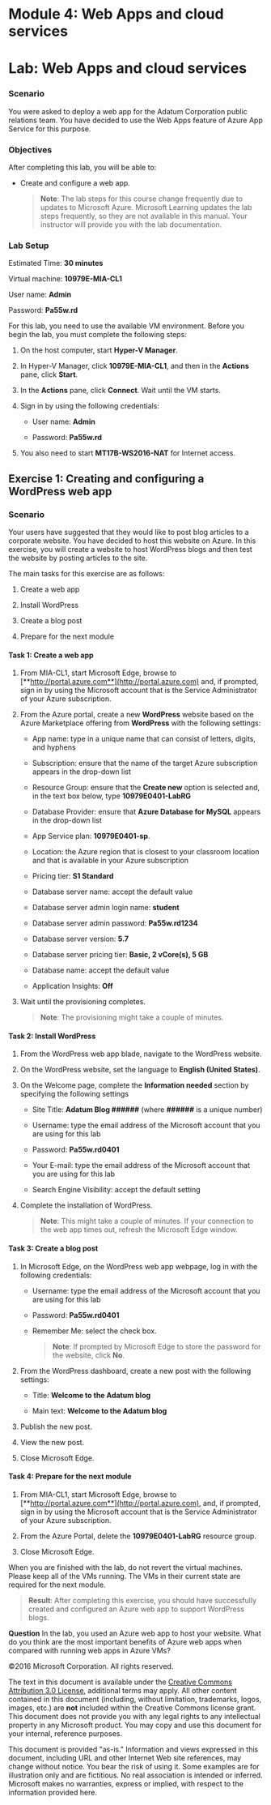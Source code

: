 ﻿# Module 4: Web Apps and cloud services
# Lab: Web Apps and cloud services
  
### Scenario
  
You were asked to deploy a web app for the Adatum Corporation public relations team. You have decided to use the Web Apps feature of Azure App Service for this purpose. 


### Objectives
  
After completing this lab, you will be able to:

- Create and configure a web app.

    > **Note**: The lab steps for this course change frequently due to updates to Microsoft Azure. Microsoft Learning updates the lab steps frequently, so they are not available in this manual. Your instructor will provide you with the lab documentation.

### Lab Setup
  
Estimated Time: **30 minutes**

Virtual machine: **10979E-MIA-CL1**

User name: **Admin**

Password: **Pa55w.rd**

For this lab, you need to use the available VM environment. Before you begin the lab, you must complete the following steps:

1. On the host computer, start **Hyper-V Manager**.

1. In Hyper-V Manager, click **10979E-MIA-CL1**, and then in the **Actions** pane, click **Start**.

1. In the **Actions** pane, click **Connect**. Wait until the VM starts. 

1. Sign in by using the following credentials: 

    - User name: **Admin**

    - Password: **Pa55w.rd**

1. You also need to start **MT17B-WS2016-NAT** for Internet access.


## Exercise 1: Creating and configuring a WordPress web app
  
### Scenario
  
Your users have suggested that they would like to post blog articles to a corporate website. You have decided to host this website on Azure. In this exercise, you will create a website to host WordPress blogs and then test the website by posting articles to the site. 

The main tasks for this exercise are as follows:

1. Create a web app

1. Install WordPress

1. Create a blog post

1. Prepare for the next module


#### Task 1: Create a web app
  
1. From MIA-CL1, start Microsoft Edge, browse to [**http://portal.azure.com**](http://portal.azure.com) and, if prompted, sign in by using the Microsoft account that is the Service Administrator of your Azure subscription.

1. From the Azure portal, create a new **WordPress** website based on the Azure Marketplace offering from **WordPress** with the following settings:

    - App name: type in a unique name that can consist of letters, digits, and hyphens

    - Subscription: ensure that the name of the target Azure subscription appears in the drop-down list

    - Resource Group: ensure that the **Create new** option is selected and, in the text box below, type **10979E0401-LabRG**

    - Database Provider: ensure that **Azure Database for MySQL** appears in the drop-down list
  
    - App Service plan: **10979E0401-sp**.

    - Location: the Azure region that is closest to your classroom location and that is available in your Azure subscription

    - Pricing tier: **S1 Standard**
  
    - Database server name: accept the default value

    - Database server admin login name: **student**

    - Database server admin password: **Pa55w.rd1234**

    - Database server version: **5.7**

    - Database server pricing tier: **Basic, 2 vCore(s), 5 GB**

    - Database name: accept the default value

    - Application Insights: **Off**

1. Wait until the provisioning completes.

    > **Note**: The provisioning might take a couple of minutes.


#### Task 2: Install WordPress
  
1. From the WordPress web app blade, navigate to the WordPress website. 

1. On the WordPress website, set the language to **English (United States)**. 

1. On the Welcome page, complete the **Information needed** section by specifying the following settings

    - Site Title: **Adatum Blog ######** (where **######** is a unique number)

    - Username: type the email address of the Microsoft account that you are using for this lab

    - Password: **Pa55w.rd0401**

    - Your E-mail: type the email address of the Microsoft account that you are using for this lab

    - Search Engine Visibility: accept the default setting

1. Complete the installation of WordPress.

    > **Note**: This might take a couple of minutes. If your connection to the web app times out, refresh the Microsoft Edge window.


#### Task 3: Create a blog post
  
1. In Microsoft Edge, on the WordPress web app webpage, log in with the following credentials:

    - Username: type the email address of the Microsoft account that you are using for this lab

    - Password: **Pa55w.rd0401**

    - Remember Me: select the check box.

      > **Note**: If prompted by Microsoft Edge to store the password for the website, click **No**.

1. From the WordPress dashboard, create a new post with the following settings:

    - Title: **Welcome to the Adatum blog**

    - Main text: **Welcome to the Adatum blog**

1. Publish the new post.

1. View the new post.

1. Close Microsoft Edge.


#### Task 4: Prepare for the next module
  
1. From MIA-CL1, start Microsoft Edge, browse to [**http://portal.azure.com**](http://portal.azure.com), and, if prompted, sign in by using the Microsoft account that is the Service Administrator of your Azure subscription.

1. From the Azure Portal, delete the **10979E0401-LabRG** resource group.

1. Close Microsoft Edge.

When you are finished with the lab, do not revert the virtual machines. Please keep all of the VMs running. The VMs in their current state are required for the next module.

> **Result**: After completing this exercise, you should have successfully created and configured an Azure web app to support WordPress blogs. 


**Question** 
In the lab, you used an Azure web app to host your website. What do you think are the most important benefits of Azure web apps when compared with running web apps in Azure VMs?


©2016 Microsoft Corporation. All rights reserved.

The text in this document is available under the [Creative Commons Attribution 3.0 License](https://creativecommons.org/licenses/by/3.0/legalcode "Creative Commons Attribution 3.0 License"), additional terms may apply.  All other content contained in this document (including, without limitation, trademarks, logos, images, etc.) are **not** included within the Creative Commons license grant.  This document does not provide you with any legal rights to any intellectual property in any Microsoft product. You may copy and use this document for your internal, reference purposes.

This document is provided "as-is." Information and views expressed in this document, including URL and other Internet Web site references, may change without notice. You bear the risk of using it. Some examples are for illustration only and are fictitious. No real association is intended or inferred. Microsoft makes no warranties, express or implied, with respect to the information provided here.